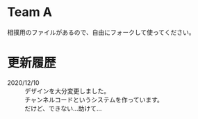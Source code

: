 # Team A

相撲用のファイルがあるので、自由にフォークして使ってください。


# 更新履歴

<dl>
    <dt>2020/12/10</dt>
    <dd>
        デザインを大分変更しました。<br>
        チャンネルコードというシステムを作っています。<br>
        だけど、できない...助けて...
    </dd>
</dl>
